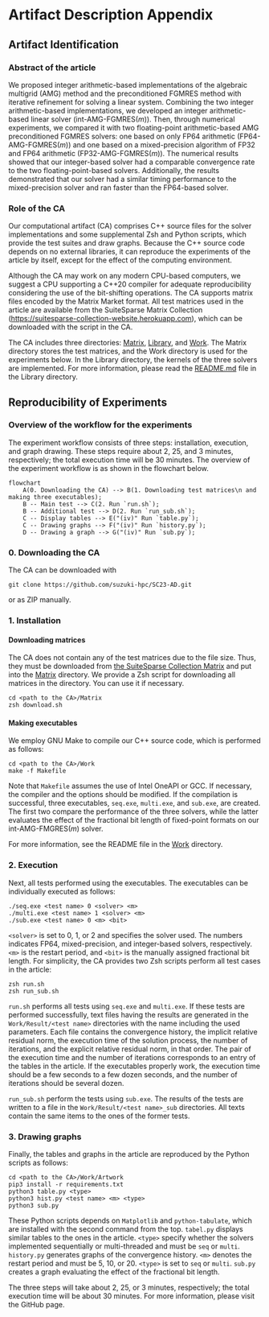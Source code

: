 # Artifact Description Appendix

## Artifact Identification

### Abstract of the article

We proposed integer arithmetic-based implementations of the algebraic multigrid (AMG) method and the preconditioned FGMRES method with iterative refinement for solving a linear system. Combining the two integer arithmetic-based implementations, we developed an integer arithmetic-based linear solver (int-AMG-FGMRES($m$)). Then, through numerical experiments, we compared it with two floating-point arithmetic-based AMG preconditioned FGMRES solvers: one based on only FP64 arithmetic (FP64-AMG-FGMRES($m$)) and one based on a mixed-precision algorithm of FP32 and FP64 arithmetic (FP32-AMG-FGMRES($m$)). The numerical results showed that our integer-based solver had a comparable convergence rate to the two floating-point-based solvers. Additionally, the results demonstrated that our solver had a similar timing performance to the mixed-precision solver and ran faster than the FP64-based solver.

### Role of the CA

Our computational artifact (CA) comprises C++ source files for the
solver implementations and some supplemental Zsh and Python scripts,
which provide the test suites and draw graphs. Because the C++ source
code depends on no external libraries, it can reproduce the experiments
of the article by itself, except for the effect of the computing
environment.

Although the CA may work on any modern CPU-based computers, we suggest a
CPU supporting a C++20 compiler for adequate reproducibility considering
the use of the bit-shifting operations. The CA supports matrix files
encoded by the Matrix Market format. All test matrices used in the
article are available from the SuiteSparse Matrix Collection
(https://suitesparse-collection-website.herokuapp.com), which can be downloaded with the script in the CA.

The CA includes three directories: [Matrix](Matrix), [Library](Library), and [Work](work). The Matrix directory stores the test matrices, and the Work directory is used for the experiments below. In the Library directory, the kernels of the three solvers are implemented. For more information, please read the [README.md](README.md) file in the Library directory.

## Reproducibility of Experiments

### Overview of the workflow for the experiments

The experiment workflow consists of three steps: installation, execution, and graph drawing. These steps require about 2, 25, and 3 minutes, respectively; the total execution time will be 30 minutes. The overview of the experiment workflow is as shown in the flowchart below.

```mermaid
flowchart
	A(0. Downloading the CA) --> B(1. Downloading test matrices\n and making three executables);
	B -- Main test --> C(2. Run `run.sh`);
	B -- Additional test --> D(2. Run `run_sub.sh`);
	C -- Display tables --> E("(iv)" Run `table.py`);
	C -- Drawing graphs --> F("(iv)" Run `history.py`);
	D -- Drawing a graph --> G("(iv)" Run `sub.py`);
```

### 0. Downloading the CA

The CA can be downloaded with

```shell
git clone https://github.com/suzuki-hpc/SC23-AD.git
```

or as ZIP manually.

### 1. Installation

#### Downloading matrices

The CA does not contain any of the test matrices due to the file size. Thus, they must be downloaded from [the SuiteSparse Collection Matrix](https://suitesparse-collection-website.herokuapp.com) and put into the [Matrix](Matrix) directory. We provide a Zsh script for downloading all matrices in the directory. You can use it if necessary.

```shell
cd <path to the CA>/Matrix
zsh download.sh
```

#### Making executables

We employ GNU Make to compile our C++ source code, which is performed as follows:

```shell
cd <path to the CA>/Work
make -f Makefile
```

Note that `Makefile` assumes the use of Intel OneAPI or GCC. If
necessary, the compiler and the options should be modified. If the
compilation is successful, three executables, `seq.exe`, `multi.exe`,
and `sub.exe`, are created. The first two compare the performance of the
three solvers, while the latter evaluates the effect of the fractional
bit length of fixed-point formats on our int-AMG-FMGRES($m$) solver.

For more information, see the README file in the [Work](Work) directory.

### 2. Execution

Next, all tests performed using the executables. The executables can be
individually executed as follows:

```shell
./seq.exe <test name> 0 <solver> <m>
./multi.exe <test name> 1 <solver> <m>
./sub.exe <test name> 0 <m> <bit>
```

`<solver>` is set to 0, 1, or 2 and specifies the solver used. The
numbers indicates FP64, mixed-precision, and integer-based solvers,
respectively. `<m>` is the restart period, and `<bit>` is the manually
assigned fractional bit length. For simplicity, the CA provides two Zsh
scripts perform all test cases in the article:

```shell
zsh run.sh
zsh run_sub.sh
```

`run.sh` performs all tests using `seq.exe` and `multi.exe`. If these
tests are performed successfully, text files having the results are
generated in the `Work/Result/<test name>` directories with the name
including the used parameters. Each file contains the convergence
history, the implicit relative residual norm, the execution time of the
solution process, the number of iterations, and the explicit relative
residual norm, in that order. The pair of the execution time and the
number of iterations corresponds to an entry of the tables in the
article. If the executables properly work, the execution time should be a few seconds to a few dozen seconds, and the number of iterations should be several dozen.

`run_sub.sh` perform the tests using `sub.exe`. The results of the tests are written to a file in the `Work/Result/<test name>_sub` directories. All texts contain the same items to the ones of the former tests.

### 3. Drawing graphs

Finally, the tables and graphs in the article are reproduced by the
Python scripts as follows:

```shell
cd <path to the CA>/Work/Artwork
pip3 install -r requirements.txt
python3 table.py <type>
python3 hist.py <test name> <m> <type>
python3 sub.py
```

These Python scripts depends on `Matplotlib` and `python-tabulate`,
which are installed with the second command from the top. `tabel.py`
displays similar tables to the ones in the article. `<type>` specify
whether the solvers implemented sequentially or multi-threaded and must
be `seq` or `multi`. `history.py` generates graphs of the convergence
history. `<m>` denotes the restart period and must be 5, 10, or 20.
`<type>` is set to `seq` or `multi`. `sub.py` creates a graph evaluating
the effect of the fractional bit length.

The three steps will take about 2, 25, or 3 minutes, respectively; the
total execution time will be about 30 minutes. For more information,
please visit the GitHub page.
